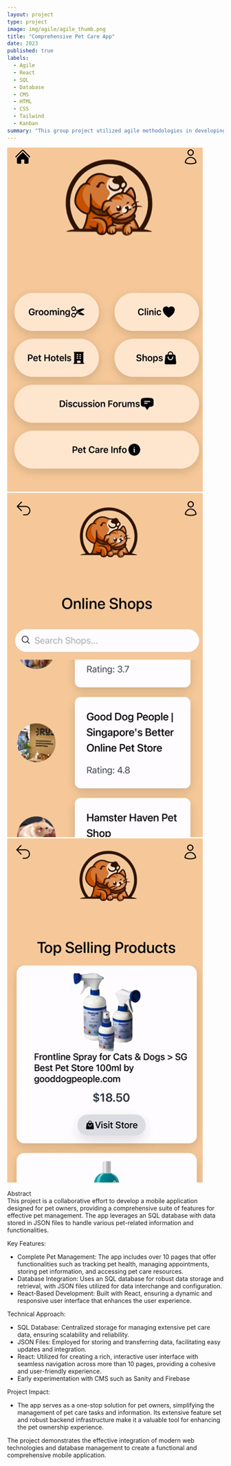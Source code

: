 ```yaml
---
layout: project
type: project
image: img/agile/agile_thumb.png
title: "Comprehensive Pet Care App"
date: 2023
published: true
labels:
  - Agile
  - React
  - SQL
  - Database
  - CMS
  - HTML
  - CSS
  - Tailwind
  - Kanban
summary: "This group project utilized agile methodologies in developing a mobile app for pet owners that integrates all essential features for managing pet care. The app utilizes an SQL database for data management and is built using React. The app offers a complete solution for pet care management."
---
```


<div class="text-center p-4">
  <img width="455" height="800" src="../img/agile/agile_result_1.png" class="img-thumbnail" >
  <img width="455" height="800" src="../img/agile/agile_result_2.png" class="img-thumbnail" >
  <img width="455" height="800" src="../img/agile/agile_result_3.png" class="img-thumbnail" >
</div>

Abstract<br>
This project is a collaborative effort to develop a mobile application designed for pet owners, providing a comprehensive suite of features for effective pet management. The app leverages an SQL database with data stored in JSON files to handle various pet-related information and functionalities.

Key Features:
* Complete Pet Management: The app includes over 10 pages that offer functionalities such as tracking pet health, managing appointments, storing pet information, and accessing pet care resources.
* Database Integration: Uses an SQL database for robust data storage and retrieval, with JSON files utilized for data interchange and configuration.
* React-Based Development: Built with React, ensuring a dynamic and responsive user interface that enhances the user experience.
  
Technical Approach:
* SQL Database: Centralized storage for managing extensive pet care data, ensuring scalability and reliability.
* JSON Files: Employed for storing and transferring data, facilitating easy updates and integration.
* React: Utilized for creating a rich, interactive user interface with seamless navigation across more than 10 pages, providing a cohesive and user-friendly experience.
* Early experimentation with CMS such as Sanity and Firebase
  
Project Impact:
* The app serves as a one-stop solution for pet owners, simplifying the management of pet care tasks and information. Its extensive feature set and robust backend infrastructure make it a valuable tool for enhancing the pet ownership experience.

The project demonstrates the effective integration of modern web technologies and database management to create a functional and comprehensive mobile application.

